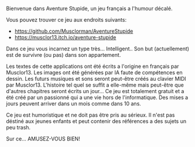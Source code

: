 Bienvenue dans Aventure Stupide, un jeu français a l'humour décalé.

Vous pouvez trouver ce jeu aux endroits suivants:
- https://github.com/Musclorman/AventureStupide
- https://musclor13.itch.io/aventure-stupide​​

Dans ce jeu vous incarnez un type très... Intelligent.. Son but (actuellement) est de survivre (ou pas) dans son appartement.

Les textes de cette applications ont été écrits a l'origine en français par Musclor13.
Les images ont été générées par IA faute de compétences en dessin.
Les futurs musiques et sons seront peut-être créés au clavier MIDI par Musclor13.
L'histoire tel quel se suffit a elle-même mais peut-être que d'autres chapitres seront écrits un jour...
Ce jeu est totalement gratuit et a été créé par un passionné qui a une vie hors de l'informatique. Des mises a jours peuvent arriver dans un mois comme dans 10 ans.

Ce jeu est humoristique et ne doit pas être pris au sérieux. Il n'est pas déstiné aux jeunes enfants et peut contenir des références a des sujets un peu trash.

Sur ce... AMUSEZ-VOUS BIEN!
